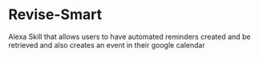 # Revise-Smart
Alexa Skill that allows users to have automated reminders created and be retrieved and also creates an event in their google calendar
